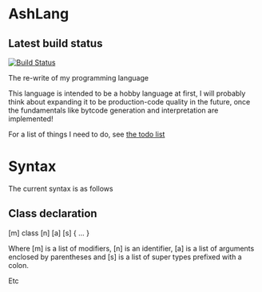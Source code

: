 # AshLang

## Latest build status
[![Build Status](https://travis-ci.org/SamTebbs33/AshLang.svg?branch=master)](https://travis-ci.org/SamTebbs33/AshLang)

The re-write of my programming language

This language is intended to be a hobby language at first, I will probably think about expanding it to be production-code quality in the future, once the fundamentals like bytcode generation and interpretation are implemented!

For a list of things I need to do, see [the todo list](docs/todo.md)

# Syntax
The current syntax is as follows

## Class declaration
[m] class [n] [a] [s] { ... }

Where [m] is a list of modifiers, [n] is an identifier, [a] is a list of arguments enclosed by parentheses and [s] is a list of super types prefixed with a colon.

Etc
